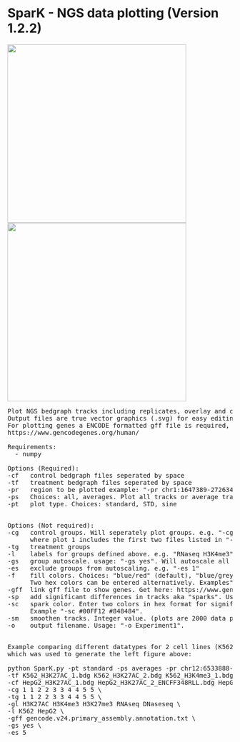 # SparK - NGS data plotting (Version 1.2.2)

 <img src="https://raw.githubusercontent.com/StefanKurtenbach/SparK/master/Example1.jpg" width="400" align="left"><img src="https://raw.githubusercontent.com/StefanKurtenbach/SparK/master/Picture2.png" width="400" align="top">




<pre>
Plot NGS bedgraph tracks including replicates, overlay and color functions, standard deviations and more. 
Output files are true vector graphics (.svg) for easy editing.
For plotting genes a ENCODE formatted gff file is required, which can be obtained here: 
https://www.gencodegenes.org/human/

Requirements:
  - numpy
 
Options (Required):
-cf   control bedgraph files seperated by space
-tf   treatment bedgraph files seperated by space
-pr   region to be plotted example: "-pr chr1:1647389-272634"
-ps   Choices: all, averages. Plot all tracks or average tracks of control and treatment files
-pt   plot type. Choices: standard, STD, sine


Options (Not required):
-cg   control groups. Will seperately plot groups. e.g. "-cg 1 1 2 2" will generate 2 plots,
      where plot 1 includes the first two files listed in "-cf", and plot 2 file 3 and 4
-tg   treatment groups
-l    labels for groups defined above. e.g. "RNaseq H3K4me3"
-gs   group autoscale. usage: "-gs yes". Will autoscale all groups
-es   exclude groups from autoscaling. e.g. "-es 1"
-f    fill colors. Choices: "blue/red" (default), "blue/grey", "all_grey", "blue/green".
      Two hex colors can be entered alternatively. Examples" "-f blue/grey", "-f #00FF12 #848484".
-gff  link gff file to show genes. Get here: https://www.gencodegenes.org/human/
-sp   add significant differences in tracks aka "sparks". Usage: "-sp yes".
-sc   spark color. Enter two colors in hex format for significantly increase and decreased areas. 
      Example "-sc #00FF12 #848484".
-sm   smoothen tracks. Integer value. (plots are 2000 data points wide. "-sm 10" will smoothen with a window of 10.
-o    output filename. Usage: "-o Experiment1".


Example comparing different datatypes for 2 cell lines (K562 and HepG2) 
which was used to generate the left figure above:

python SparK.py -pt standard -ps averages -pr chr12:6533888-6539592 \
-tf K562_H3K27AC_1.bdg K562_H3K27AC_2.bdg K562_H3K4me3_1.bdg K562_H3K4me3_2_ENCFF352VRB.bigWig.bdg K562_H3K27me3_1.bdg K562_H3K27me3_2.bdg K562_RNAseq.bdg K562_RNAseq.bdg K562_DNAseseq_1.bdg K562_DNAseseq_2.bdg \
-cf HepG2_H3K27AC_1.bdg HepG2_H3K27AC_2_ENCFF348RLL.bdg HepG2_H3K4me3_1.bdg HepG2_H3K4me3_2.bdg HepG2_H3K27me3_1.bdg H3K27me3_2.bdg HepG2_RNAseq_plus_1.bdg /HepG2_RNAseq_2.bdg HepG2_DNAseseq_1.bdg K562_DNAseseq_2.bdg \
-cg 1 1 2 2 3 3 4 4 5 5 \
-tg 1 1 2 2 3 3 4 4 5 5 \
-gl H3K27AC H3K4me3 H3K27me3 RNAseq DNaseseq \
-l K562 HepG2 \
-gff gencode.v24.primary_assembly.annotation.txt \
-gs yes \
-es 5

 
</pre>
